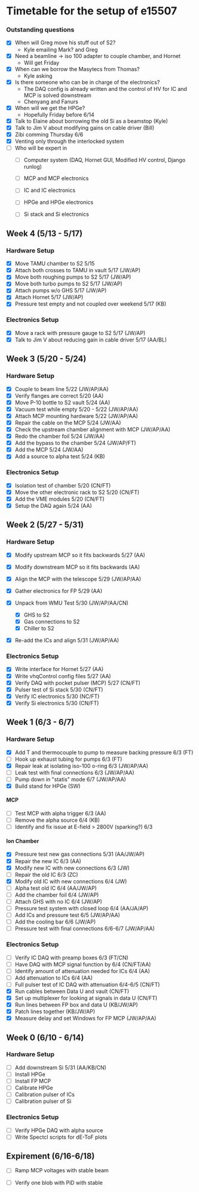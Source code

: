 # Timetable for the setup of e15507

### Outstanding questions
- [x] When will Greg move his stuff out of S2?
  - Kyle emailing Mark? and Greg
- [x] Need a beamline -> iso 100 adapter to couple chamber, and Hornet
  - Will get Friday
- [x] When can we borrow the Masytecs from Thomas?
  - Kyle asking
- [x] Is there someone who can be in charge of the electronics?
  - The DAQ config is already written and the control of HV for IC and MCP is solved downstream
  - Chenyang and Fanurs
- [x] When will we get the HPGe?
  - Hopefully Friday before 6/14 
- [x] Talk to Elaine about borrowing the old Si as a beamstop (Kyle)
- [x] Talk to Jim V about modifying gains on cable driver (Bill)
- [x] Zibi comming Thursday 6/6
- [x] Venting only through the interlocked system
- [ ] Who will be expert in
  - [ ] Computer system (DAQ, Hornet GUI, Modified HV control, Django runlog)
  - [ ] MCP and MCP electronics
  - [ ] IC and IC electronics
  - [ ] HPGe and HPGe electronics
  - [ ] Si stack and Si electronics


## Week 4 (5/13 - 5/17)
### Hardware Setup
- [x] Move TAMU chamber to S2 5/15
- [x] Attach both crosses to TAMU in vault 5/17 (JW/AP)
- [x] Move both roughing pumps to S2 5/17 (JW/AP)
- [x] Move both turbo pumps to S2 5/17 (JW/AP)
- [x] Attach pumps w/o GHS 5/17 (JW/AP)
- [x] Attach Hornet 5/17 (JW/AP)
- [x] Pressure test empty and not coupled over weekend 5/17 (KB)

### Electronics Setup
- [x] Move a rack with pressure gauge to S2 5/17 (JW/AP)
- [x] Talk to Jim V about reducing gain in cable driver 5/17 (AA/BL)

## Week 3 (5/20 - 5/24)
### Hardware Setup
- [x] Couple to beam line 5/22 (JW/AP/AA)
- [x] Verify flanges are correct 5/20 (AA)
- [x] Move P-10 bottle to S2 vault 5/24 (AA)
- [x] Vacuum test while empty 5/20 - 5/22 (JW/AP/AA)
- [x] Attach MCP mounting hardware 5/22 (JW/AP/AA)
- [x] Repair the cable on the MCP 5/24 (JW/AA)
- [x] Check the upstream chamber alignment with MCP (JW/AP/AA) 
- [x] Redo the chamber foil 5/24 (JW/AA)
- [x] Add the bypass to the chamber 5/24 (JW/AP/FT)
- [x] Add the MCP 5/24 (JW/AA)
- [x] Add a source to alpha test 5/24 (KB)

### Electronics Setup
- [x] Isolation test of chamber 5/20 (CN/FT)
- [x] Move the other electronic rack to S2 5/20 (CN/FT)
- [x] Add the VME modules 5/20 (CN/FT)
- [x] Setup the DAQ again 5/24 (AA)

## Week 2 (5/27 - 5/31)
### Hardware Setup
- [x] Modify upstream MCP so it fits backwards 5/27 (AA)
- [x] Modify downstream MCP so it fits backwards (AA)
- [x] Align the MCP with the telescope 5/29 (JW/AP/AA)
- [x] Gather electronics for FP 5/29 (AA)
- [x] Unpack from WMU Test 5/30 (JW/AP/AA/CN)
  - [x] GHS to S2
  - [x] Gas connections to S2
  - [x] Chiller to S2
- [x] Re-add the ICs and align 5/31 (JW/AP/AA)


### Electronics Setup
- [x] Write interface for Hornet 5/27 (AA)
- [x] Write vhqControl config files 5/27 (AA)
- [x] Verify DAQ with pocket pulser (MCP) 5/27 (CN/FT)
- [x] Pulser test of Si stack 5/30 (CN/FT)
- [x] Verify IC electronics 5/30 (NC/FT)
- [x] Verify Si electronics 5/30 (CN/FT)

## Week 1 (6/3 - 6/7)
### Hardware Setup
- [x] Add T and thermocouple to pump to measure backing pressure 6/3 (FT)
- [ ] Hook up exhaust tubing for pumps 6/3 (FT)
- [x] Repair leak at isolating iso-100 o-ring 6/3 (JW/AP/AA)
- [ ] Leak test with final connections 6/3 (JW/AP/AA)
- [ ] Pump down in "statis" mode 6/7 (JW/AP/AA)
- [x] Build stand for HPGe (SW)
#### MCP
- [ ] Test MCP with alpha trigger 6/3 (AA)
- [ ] Remove the alpha source 6/4 (KB)
- [ ] Identify and fix issue at E-field > 2800V (sparking?) 6/3
#### Ion Chamber
- [x] Pressure test new gas connections 5/31 (AA/JW/AP)
- [x] Repair the new IC 6/3 (AA)
- [x] Modify new IC with new connections 6/3 (JW)
- [ ] Repair the old IC 6/3 (ZC)
- [x] Modify old IC with new connections 6/4 (JW)
- [ ] Alpha test old IC 6/4 (AA/JW/AP)
- [ ] Add the chamber foil 6/4 (JW/AP)
- [ ] Attach GHS with no IC 6/4 (JW/AP)
- [ ] Pressure test system with closed loop 6/4 (AA/JA/AP)
- [ ] Add ICs and pressure test 6/5 (JW/AP/AA)
- [ ] Add the cooling bar 6/6 (JW/AP)
- [ ] Pressure test with final connections 6/6-6/7 (JW/AP/AA)

### Electronics Setup
- [ ] Verify IC DAQ with preamp boxes 6/3 (FT/CN)
- [ ] Have DAQ with MCP signal function by 6/4 (CN/FT/AA)
- [ ] Identify amount of attenuation needed for ICs 6/4 (AA)
- [ ] Add attenuation to ICs 6/4 (AA)
- [ ] Full pulser test of IC DAQ with attenuation 6/4-6/5 (CN/FT)
- [x] Run cables between Data U and vault (CN/FT)
- [x] Set up multiplexer for looking at signals in data U (CN/FT)
- [x] Run lines between FP box and data U (KB/JW/AP)
- [x] Patch lines together (KB/JW/AP)
- [x] Measure delay and set Windows for FP MCP (JW/AP/AA)

## Week 0 (6/10 - 6/14)
### Hardware Setup
- [ ] Add downstream Si 5/31 (AA/KB/CN)
- [ ] Install HPGe
- [ ] Install FP MCP
- [ ] Calibrate HPGe
- [ ] Calibration pulser of ICs
- [ ] Calibration pulser of Si

### Electronics Setup
- [ ] Verify HPGe DAQ with alpha source
- [ ] Write Spectcl scripts for dE-ToF plots

## Expirement (6/16-6/18)
- [ ] Ramp MCP voltages with stable beam
- [ ] Verify one blob with PiD with stable

